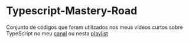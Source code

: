 # Typescript-Mastery-Road

Conjunto de códigos que foram utilizados nos meus vídeos curtos sobre TypeScript no meu [canal](https://www.youtube.com/channel/UC9sswQK24QFRMSA7NNzEtww) ou nesta [playlist](https://www.youtube.com/playlist?list=PL4tIpc9Dx0dL6FCljVHJAkrFYqoa4C8KS)
